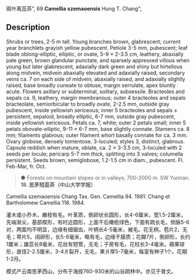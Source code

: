 斑叶离蕊茶",
69.**Camellia szemaoensis** Hung T. Chang",

## Description
Shrubs or trees, 2-5 m tall. Young branches brown, glabrescent; current year branchlets grayish yellow pubescent. Petiole 3-5 mm, pubescent; leaf blade oblong-elliptic, elliptic, or ovate, 5-9 × 2-3.5 cm, leathery, abaxially pale green, brown glandular punctate, and sparsely appressed villous when young but later glabrescent, adaxially dark green and shiny but hirtellous along midvein, midvein abaxially elevated and adaxially raised, secondary veins ca. 7 on each side of midvein, abaxially raised, and adaxially slightly raised, base broadly cuneate to obtuse, margin serrulate, apex bluntly acute. Flowers axillary or subterminal, solitary, subsessile. Bracteoles and sepals ca. 9, leathery, margin membranous; outer 4 bracteoles and sepals bracteolate, semiorbicular to broadly ovate, 2-2.5 mm, outside gray pubescent, inside yellowish sericeous; inner 5 bracteoles and sepals ± persistent, sepaloid, broadly elliptic, 6-7 mm, outside gray pubescent, inside yellowish sericeous. Petals ca. 7, white; outer 2 petals small; inner 5 petals obovate-elliptic, 9-11 × 6-7 mm, base slightly connate. Stamens ca. 8 mm; filaments glabrous; outer filament whorl basally connate for ca. 3 mm. Ovary globose, densely tomentose, 3-loculed; styles 3, distinct, glabrous. Capsule reddish when mature, oblate, ca. 2 × 3-3.5 cm, 3-loculed with 2 seeds per locule; pericarp 5-7 mm thick, splitting into 3 valves; columella persistent. Seeds brown, semiglobose, 1.2-1.5 cm in diam., pubescent. Fl. Feb-Mar, fr. Oct.

> ●  Forests on mountain slopes or in valleys; 700-2000 m. SW Yunnan.
**18. 思茅短蕊茶（中山大学学报）**

Camellia szemaoensis Chang Tax. Gen. Camellia 94. 1981: Chang et Bartholomew Camellia 118. 1984.

灌木或小乔木，嫩枝有毛。叶革质，倒卵状长圆形，长4-6厘米，宽1.5-2厘米，先端渐尖，基部楔形，有时近圆形，上面干后橄榄绿色，下面有疏长毛，侧脉5-6对，两面均不明显，边缘有细锯齿，叶柄长4-5毫米，被毛。花无柄，苞片2，无毛；萼片5，阔卵形，长5-6毫米，略有毛，边缘干膜质；花瓣7片，倒卵形，长约1厘米；雄蕊长8毫米，花丝有短管，无毛；子房有毛，花柱长3-4毫米。蒴果球形，直径2-2.5厘米，3-4爿裂开，无毛，果爿厚5-7毫米，每室有种子1个。花期1-2月。

模式产云南思茅西山，分布于海拔760-930米的山谷疏林中。亦见于普文。
